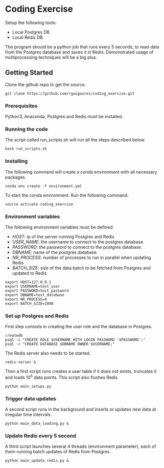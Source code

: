 # Coding Exercise

Setup the following tools:
- Local Postgres DB
- Local Redis DB

The program should be a python job that runs every 5 seconds, to read data from the Postgres database and saves it in 
Redis. Demonstrated usage of multiprocessing techniques will be a big plus.


## Getting Started

Clone the github repo to get the source.

```
git clone https://github.com/rguigoures/coding_exercise.git
```


### Prerequisites

Python3, Anaconda, Postgres and Redis must be installed. 

### Running the code

The script called run_scripts.sh will run all the steps described below.

```
bash run_scripts.sh
```

### Installing

The following command will create a conda environment with all necessary packages.

```
conda env create -f environment.yml
```

To start the conda environment. Run the following command:
```
source activate coding_exercise
```

### Environment variables

The following environment variables must be defined:

- _HOST_: ip of the server running Postgres and Redis
- _USER_NAME_: the username to connect to the postgres database. 
- _PASSWORD_: the password to connect to the postgres database. 
- _DBNAME_: name of the postgres database. 
- _NR_PROCESS_: number of processes to run in parallel when updating Redis
- _BATCH_SIZE_: size of the data batch to be fetched from Postgres and updated to Redis

```
export HOST=127.0.0.1
export USERNAME=test_user
export PASSWORD=test_password
export DBNAME=test_database
export NR_PROCESS=4
export BATCH_SIZE=1000
```

### Set up Postgres and Redis

First step consists in creating the user role and the database in Postgres.

```
createdb
psql -c "CREATE ROLE $USERNAME WITH LOGIN PASSWORD '$PASSWORD';"
psql -c "CREATE DATABASE $DBNAME OWNER $USERNAME;"
```
The Redis server also needs to be started.

```
redis-server &
```

Then a first script runs creates a user table if it does not exists, truncates it and loads $10^5$ data points.
This script also flushes Redis

```
python main_setups.py
```

### Trigger data updates

A second script runs in the background and inserts or updates new data at irregular time intervals.

```
python main_data_loading.py &
```

### Update Redis every 5 second

A third script launches several 4 threads (environment parameter), each of them running batch updates of Redis from Postgres.

```
python main_update_redis.py &
```
